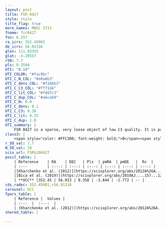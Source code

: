 ```yaml
---
layout: post
title: FSR 0427
style: style
title_flag: true
more_names: MWSC 3731
fname: fsr0427
fov: 0.257
ra_icrs: 352.45001
de_icrs: 56.91316
glon: 111.93355
glat: -4.20557
r50: 7.7
plx: 0.3584
UTI: "0.19"
UTI_COLOR: "#fac9bc"
UTI_C_N_COL: "#e0a6b3"
UTI_C_dens_COL: "#f1b6b3"
UTI_C_C3_COL: "#fff1d4"
UTI_C_lit_COL: "#fdd7c3"
UTI_C_dup_COL: "#a6cab9"
UTI_C_N: 0.0
UTI_C_dens: 0.1
UTI_C_C3: 0.38
UTI_C_lit: 0.25
UTI_C_dup: 1.0
UTI_summary: |
    FSR 0427 is a sparse, very loose object of low C3 quality. It is poorly studied in the literature, with no articles listed in the last 6 years.<br><br><span style="color: #99180f; font-weight: bold;">Warning: </span>contains less than 25 stars with <i>P>0.5</i> estimated.
class3: |
    <span style="color: #FFC300; font-weight: bold;">B</span><span style="color: red; font-weight: bold;">C</span>
r_50_val: 7.7
N_50_val: 19
scix_url: FSR%200427
posit_table: |
    | Reference    | RA    | DEC   | Plx  | pmRA  | pmDE   |  Rv  |
    | :---         | :---: | :---: | :---: | :---: | :---: | :---: |
    |[Kharchenko et al. (2012)](https://scixplorer.org/abs/2012A%26A...543A.156K) | 352.361 | 56.945 | -- | -1.42 | -0.11 | -- |
    |[Bica et al. (2019)](https://scixplorer.org/abs/2019AJ....157...12B) | 352.418 | 56.943 | -- | -- | -- | -- |
    | **UCC** |352.45 | 56.913 | 0.358 | -3.844 | -1.772 | -- | 
cds_radec: 352.45001,+56.91316
carousel: UCC
fpars_table: |
    | Reference |  Values |
    | :---  |  :---:  |
    | [Kharchenko et al. (2012)](https://scixplorer.org/abs/2012A%26A...543A.156K) | `e_bv=0.729, distance=1633, log_age=8.6` |
shared_table: |
    
---
```

